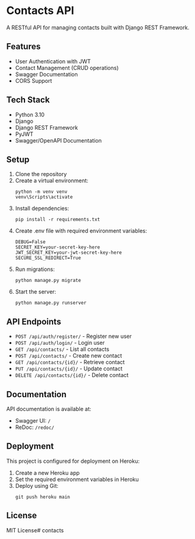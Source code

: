 # Contacts API

A RESTful API for managing contacts built with Django REST Framework.

## Features

- User Authentication with JWT
- Contact Management (CRUD operations)
- Swagger Documentation
- CORS Support

## Tech Stack

- Python 3.10
- Django
- Django REST Framework
- PyJWT
- Swagger/OpenAPI Documentation

## Setup

1. Clone the repository
2. Create a virtual environment:
   ```
   python -m venv venv
   venv\Scripts\activate
   ```
3. Install dependencies:
   ```
   pip install -r requirements.txt
   ```
4. Create .env file with required environment variables:
   ```
   DEBUG=False
   SECRET_KEY=your-secret-key-here
   JWT_SECRET_KEY=your-jwt-secret-key-here
   SECURE_SSL_REDIRECT=True
   ```
5. Run migrations:
   ```
   python manage.py migrate
   ```
6. Start the server:
   ```
   python manage.py runserver
   ```

## API Endpoints

- `POST /api/auth/register/` - Register new user
- `POST /api/auth/login/` - Login user
- `GET /api/contacts/` - List all contacts
- `POST /api/contacts/` - Create new contact
- `GET /api/contacts/{id}/` - Retrieve contact
- `PUT /api/contacts/{id}/` - Update contact
- `DELETE /api/contacts/{id}/` - Delete contact

## Documentation

API documentation is available at:
- Swagger UI: `/`
- ReDoc: `/redoc/`

## Deployment

This project is configured for deployment on Heroku:

1. Create a new Heroku app
2. Set the required environment variables in Heroku
3. Deploy using Git:
   ```
   git push heroku main
   ```

## License

MIT License#   c o n t a c t s  
 